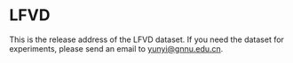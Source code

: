 # LFVD
This is the release address of the LFVD dataset. If you need the dataset for experiments, please send an email to yunyi@gnnu.edu.cn.
